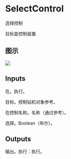 # SelectControl

选择控制

目标是控制装置

## 图示

![]($-20221218-18315728.png)

## Inputs

在。执行。

目标。控制钻机对象参考。

在控制名称。名称（通过参考）。

选择。Boolean（布尔）。 

## Outputs

输出。执行：执行。
